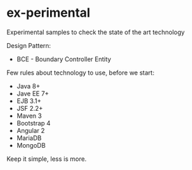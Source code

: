 # ex-perimental
Experimental samples to check the state of the art technology 

Design Pattern:
- BCE - Boundary Controller Entity

Few rules about technology to use, before we start:
- Java 8+
- Jave EE 7+
- EJB 3.1+
- JSF 2.2+
- Maven 3
- Bootstrap 4
- Angular 2
- MariaDB
- MongoDB

Keep it simple, less is more.

